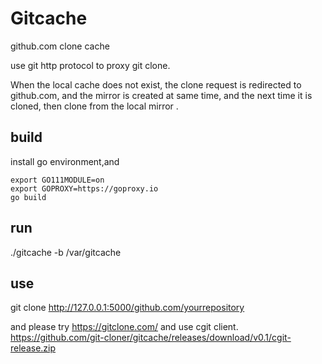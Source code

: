 # Gitcache
github.com clone cache

use git http  protocol to proxy git clone.

When the local cache does not exist, the clone request is redirected to github.com, and the mirror is created at same time, and the next time it is cloned, then clone from the local mirror .

## build

install go environment,and

```shell
export GO111MODULE=on
export GOPROXY=https://goproxy.io
go build
```

## run

./gitcache  -b /var/gitcache 

## use

git clone http://127.0.0.1:5000/github.com/yourrepository

and please try https://gitclone.com/ 
and use cgit client. https://github.com/git-cloner/gitcache/releases/download/v0.1/cgit-release.zip

